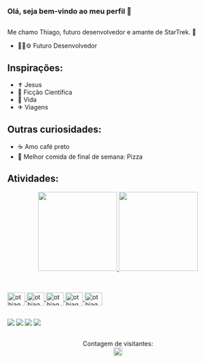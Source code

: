 ### Olá, seja bem-vindo ao meu perfil 👋

##

Me chamo Thiago, futuro desenvolvedor e amante de StarTrek. 🔫

- 🐍💾⚙ Futuro Desenvolvedor 


## Inspirações:

- ✝ Jesus 
- 🤖 Ficção Cientifica 
- 🦠 Vida
- ✈ Viagens

## Outras curiosidades:

- ☕ Amo café preto
- 🍕 Melhor comida de final de semana: Pizza

## Atividades:

<div align="center">
  <a href="https://github.com/othiagotenorio">
  <img height="180em" src="https://github-readme-stats.vercel.app/api?username=othiagotenorio&show_icons=true&theme=dark&include_all_commits=true&count_private=true"/>
  <img height="180em" src="https://github-readme-stats.vercel.app/api/top-langs/?username=othiagotenorio&layout=compact&langs_count=7&theme=dark"/>
</div>

##

<div style="display: inline_block"><br>
  <img align="center" alt="othiagotenorio" height="30" width="40" src="https://cdn.jsdelivr.net/gh/devicons/devicon/icons/python/python-original.svg">
  <img align="center" alt="othiagotenorio" height="30" width="40" src="https://cdn.jsdelivr.net/gh/devicons/devicon/icons/vscode/vscode-original.svg">
  <img align="center" alt="othiagotenorio" height="30" width="40" src="https://cdn.jsdelivr.net/gh/devicons/devicon/icons/git/git-plain.svg">
  <img align="center" alt="othiagotenorio" height="30" width="40" src="https://cdn.jsdelivr.net/gh/devicons/devicon/icons/html5/html5-plain.svg">
  <img align="center" alt="othiagotenorio" height="30" width="40" src="https://cdn.jsdelivr.net/gh/devicons/devicon/icons/css3/css3-plain.svg">
</div>

##

<div>
 
 <a href="https://instagram.com/othiagotenorio" target="_blank"><img src="https://img.shields.io/badge/-Instagram-%23E4405F?style=for-the-badge&logo=instagram&logoColor=white" target="_blank"></a>
 <a href="https://www.linkedin.com/in/othiagotenorio" target="_blank"><img src="https://img.shields.io/badge/-LinkedIn-%230077B5?style=for-the-badge&logo=linkedin&logoColor=white" target="_blank"></a> 
 <a href = "mailto:thiago.tenorio07@gmail.com"><img src="https://img.shields.io/badge/-Gmail-%23333?style=for-the-badge&logo=gmail&logoColor=white" target="_blank"></a>
 <a href = "https://api.whatsapp.com/send?phone=5514998946915"><img src="https://img.shields.io/badge/WhatsApp-25D366?style=for-the-badge&logo=whatsapp&logoColor=white" target="_blank"></a>

</div>

##

<p align="center"> 
  Contagem de visitantes:<br>
  <img height="20" src="https://profile-counter.glitch.me/othiagotenorio/count.svg" />
</p>
